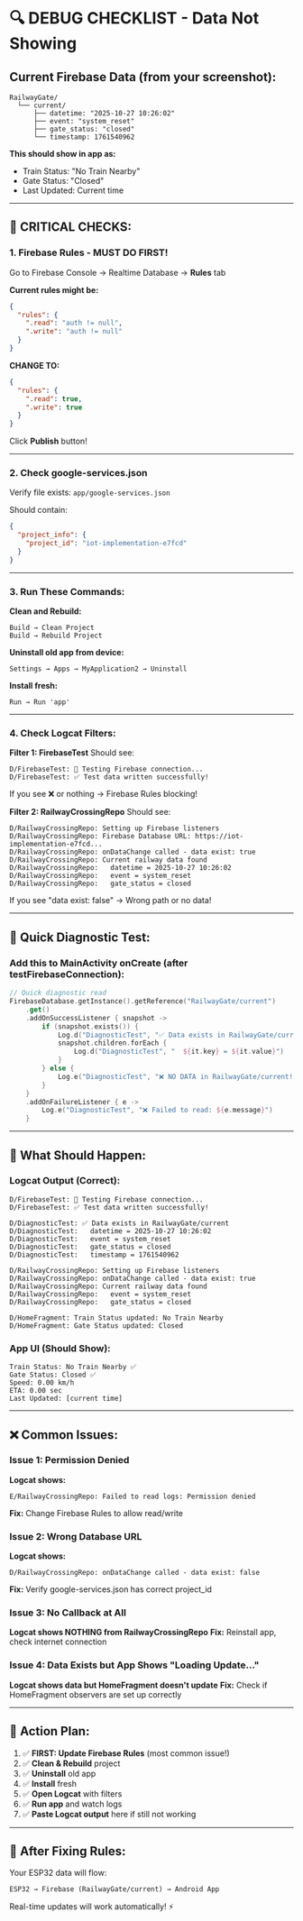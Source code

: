 # 🔍 DEBUG CHECKLIST - Data Not Showing

## Current Firebase Data (from your screenshot):
```
RailwayGate/
  └── current/
      ├── datetime: "2025-10-27 10:26:02"
      ├── event: "system_reset"
      ├── gate_status: "closed"
      └── timestamp: 1761540962
```

**This should show in app as:**
- Train Status: "No Train Nearby"
- Gate Status: "Closed"
- Last Updated: Current time

---

## 🚨 CRITICAL CHECKS:

### 1. Firebase Rules - MUST DO FIRST!
Go to Firebase Console → Realtime Database → **Rules** tab

**Current rules might be:**
```json
{
  "rules": {
    ".read": "auth != null",
    ".write": "auth != null"
  }
}
```

**CHANGE TO:**
```json
{
  "rules": {
    ".read": true,
    ".write": true
  }
}
```

Click **Publish** button!

---

### 2. Check google-services.json
Verify file exists: `app/google-services.json`

Should contain:
```json
{
  "project_info": {
    "project_id": "iot-implementation-e7fcd"
  }
}
```

---

### 3. Run These Commands:

**Clean and Rebuild:**
```
Build → Clean Project
Build → Rebuild Project
```

**Uninstall old app from device:**
```
Settings → Apps → MyApplication2 → Uninstall
```

**Install fresh:**
```
Run → Run 'app'
```

---

### 4. Check Logcat Filters:

**Filter 1: FirebaseTest**
Should see:
```
D/FirebaseTest: 🧪 Testing Firebase connection...
D/FirebaseTest: ✅ Test data written successfully!
```

If you see ❌ or nothing → Firebase Rules blocking!

**Filter 2: RailwayCrossingRepo**
Should see:
```
D/RailwayCrossingRepo: Setting up Firebase listeners
D/RailwayCrossingRepo: Firebase Database URL: https://iot-implementation-e7fcd...
D/RailwayCrossingRepo: onDataChange called - data exist: true
D/RailwayCrossingRepo: Current railway data found
D/RailwayCrossingRepo:   datetime = 2025-10-27 10:26:02
D/RailwayCrossingRepo:   event = system_reset
D/RailwayCrossingRepo:   gate_status = closed
```

If you see "data exist: false" → Wrong path or no data!

---

## 🔧 Quick Diagnostic Test:

### Add this to MainActivity onCreate (after testFirebaseConnection):

```kotlin
// Quick diagnostic read
FirebaseDatabase.getInstance().getReference("RailwayGate/current")
    .get()
    .addOnSuccessListener { snapshot ->
        if (snapshot.exists()) {
            Log.d("DiagnosticTest", "✅ Data exists in RailwayGate/current")
            snapshot.children.forEach { 
                Log.d("DiagnosticTest", "  ${it.key} = ${it.value}")
            }
        } else {
            Log.e("DiagnosticTest", "❌ NO DATA in RailwayGate/current!")
        }
    }
    .addOnFailureListener { e ->
        Log.e("DiagnosticTest", "❌ Failed to read: ${e.message}")
    }
```

---

## 📱 What Should Happen:

### Logcat Output (Correct):
```
D/FirebaseTest: 🧪 Testing Firebase connection...
D/FirebaseTest: ✅ Test data written successfully!

D/DiagnosticTest: ✅ Data exists in RailwayGate/current
D/DiagnosticTest:   datetime = 2025-10-27 10:26:02
D/DiagnosticTest:   event = system_reset
D/DiagnosticTest:   gate_status = closed
D/DiagnosticTest:   timestamp = 1761540962

D/RailwayCrossingRepo: Setting up Firebase listeners
D/RailwayCrossingRepo: onDataChange called - data exist: true
D/RailwayCrossingRepo: Current railway data found
D/RailwayCrossingRepo:   event = system_reset
D/RailwayCrossingRepo:   gate_status = closed

D/HomeFragment: Train Status updated: No Train Nearby
D/HomeFragment: Gate Status updated: Closed
```

### App UI (Should Show):
```
Train Status: No Train Nearby ✅
Gate Status: Closed ✅
Speed: 0.00 km/h
ETA: 0.00 sec
Last Updated: [current time]
```

---

## ❌ Common Issues:

### Issue 1: Permission Denied
**Logcat shows:**
```
E/RailwayCrossingRepo: Failed to read logs: Permission denied
```
**Fix:** Change Firebase Rules to allow read/write

### Issue 2: Wrong Database URL
**Logcat shows:**
```
D/RailwayCrossingRepo: onDataChange called - data exist: false
```
**Fix:** Verify google-services.json has correct project_id

### Issue 3: No Callback at All
**Logcat shows NOTHING from RailwayCrossingRepo**
**Fix:** Reinstall app, check internet connection

### Issue 4: Data Exists but App Shows "Loading Update..."
**Logcat shows data but HomeFragment doesn't update**
**Fix:** Check if HomeFragment observers are set up correctly

---

## 🎯 Action Plan:

1. ✅ **FIRST: Update Firebase Rules** (most common issue!)
2. ✅ **Clean & Rebuild** project
3. ✅ **Uninstall** old app
4. ✅ **Install** fresh
5. ✅ **Open Logcat** with filters
6. ✅ **Run app** and watch logs
7. ✅ **Paste Logcat output** here if still not working

---

## 🚀 After Fixing Rules:

Your ESP32 data will flow:
```
ESP32 → Firebase (RailwayGate/current) → Android App
```

Real-time updates will work automatically! ⚡
